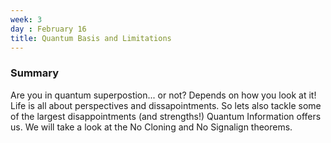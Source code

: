 ```yaml
---
week: 3
day : February 16
title: Quantum Basis and Limitations
---
```


### Summary
Are you in quantum superpostion... or not? Depends on how you look at it! Life is all about perspectives and dissapointments. So lets also tackle some of the largest disappointments (and strengths!) Quantum Information offers us. We will take a look at the No Cloning and No Signalign theorems.
